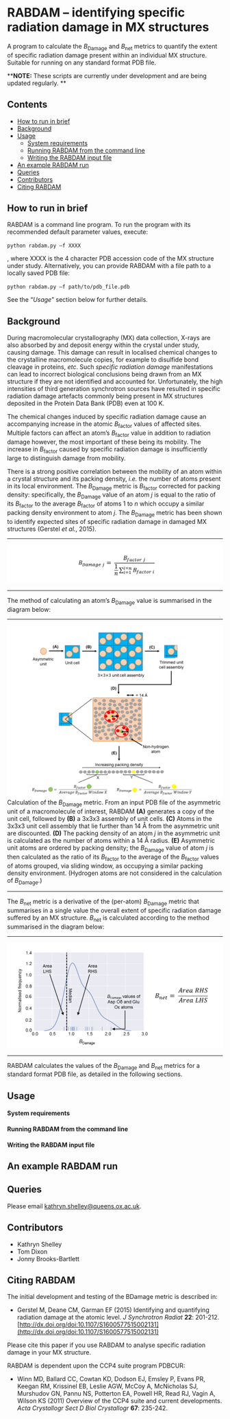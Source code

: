 # RABDAM – identifying specific radiation damage in MX structures
A program to calculate the *B*<sub>Damage</sub> and *B*<sub>net</sub> metrics to quantify the extent of specific radiation damage present within an individual MX structure. Suitable for running on any standard format PDB file.

****NOTE:** These scripts are currently under development and are being updated regularly. **


## Contents
-	[How to run in brief](#how-to-run-in-brief)
- [Background](#background)
-	[Usage](#usage)
    -	[System requirements](#system-requirements)
    -	[Running RABDAM from the command line](#running-rabdam-from-the-command-line)
    -	[Writing the RABDAM input file](#writing-the-rabdam-input-file)
- [An example RABDAM run](#an-example-rabdam-run)
-	[Queries](#queries)
-	[Contributors](#contributors)
-	[Citing RABDAM](#citing-rabdam)

## How to run in brief
RABDAM is a command line program. To run the program with its recommended default parameter values, execute:

`python rabdam.py –f XXXX`

, where XXXX is the 4 character PDB accession code of the MX structure under study. Alternatively, you can provide RABDAM with a file path to a locally saved PDB file:

`python rabdam.py –f path/to/pdb_file.pdb`

See the “*Usage*” section below for further details.

## Background
During macromolecular crystallography (MX) data collection, X-rays are also absorbed by and deposit energy within the crystal under study, causing damage. This damage can result in localised chemical changes to the crystalline macromolecule copies, for example to disulfide bond cleavage in proteins, *etc*. Such *specific radiation damage* manifestations can lead to incorrect biological conclusions being drawn from an MX structure if they are not identified and accounted for. Unfortunately, the high intensities of third generation synchrotron sources have resulted in specific radiation damage artefacts commonly being present in MX structures deposited in the Protein Data Bank (PDB) even at 100 K.

The chemical changes induced by specific radiation damage cause an accompanying increase in the atomic *B*<sub>factor</sub> values of affected sites. Multiple factors can affect an atom’s *B*<sub>factor</sub> value in addition to radiation damage however, the most important of these being its mobility. The increase in *B*<sub>factor</sub> caused by specific radiation damage is insufficiently large to distinguish damage from mobility.

There is a strong positive correlation between the mobility of an atom within a crystal structure and its packing density, *i.e.* the number of atoms present in its local environment. The *B*<sub>Damage</sub> metric is *B*<sub>factor</sub> corrected for packing density: specifically, the *B*<sub>Damage</sub> value of an atom *j* is equal to the ratio of its *B*<sub>factor</sub> to the average *B*<sub>factor</sub> of atoms 1 to *n* which occupy a similar packing density environment to atom *j*. The *B*<sub>Damage</sub> metric has been shown to identify expected sites of specific radiation damage in damaged MX structures (Gerstel *et al.*, 2015).

___

![Images/BDamage_equation.png](Images/BDamage_equation.png)

___

The method of calculating an atom’s *B*<sub>Damage</sub> value is summarised in the diagram below:

___

![Images/BDamage_methodology.png](Images/BDamage_methodology.png)
Calculation of the *B*<sub>Damage</sub> metric. From an input PDB file of the asymmetric unit of a macromolecule of interest, RABDAM **(A)** generates a copy of the unit cell, followed by **(B)** a 3x3x3 assembly of unit cells. **(C)** Atoms in the 3x3x3 unit cell assembly that lie further than 14 Å from the asymmetric unit are discounted. **(D)** The packing density of an atom *j* in the asymmetric unit is calculated as the number of atoms within a 14 Å radius. **(E)** Asymmetric unit atoms are ordered by packing density; the *B*<sub>Damage</sub> value of atom *j* is then calculated as the ratio of its *B*<sub>factor</sub> to the average of the *B*<sub>factor</sub> values of atoms grouped, via sliding window, as occupying a similar packing density environment. (Hydrogen atoms are not considered in the calculation of *B*<sub>Damage</sub>.)

___

The *B*<sub>net</sub> metric is a derivative of the (per-atom) *B*<sub>Damage</sub> metric that summarises in a single value the overall extent of specific radiation damage suffered by an MX structure. *B*<sub>net</sub> is calculated according to the method summarised in the diagram below:

___

![Images/Bnet_calculation.png](Images/Bnet_calculation.png)

___

RABDAM calculates the values of the *B*<sub>Damage</sub> and *B*<sub>net</sub> metrics for a standard format PDB file, as detailed in the following sections.

## Usage
#### System requirements
#### Running RABDAM from the command line
#### Writing the RABDAM input file

## An example RABDAM run

## Queries
Please email kathryn.shelley@queens.ox.ac.uk.

## Contributors
- Kathryn Shelley
- Tom Dixon
- Jonny Brooks-Bartlett

## Citing RABDAM
The initial development and testing of the BDamage metric is described in:

- Gerstel M, Deane CM, Garman EF (2015) Identifying and quantifying radiation damage at the atomic level. *J Synchrotron Radiat* **22**: 201-212. [http://dx.doi.org/doi:10.1107/S1600577515002131](http://dx.doi.org/doi:10.1107/S1600577515002131)

Please cite this paper if you use RABDAM to analyse specific radiation damage in your MX structure.

RABDAM is dependent upon the CCP4 suite program PDBCUR:

- Winn MD, Ballard CC, Cowtan KD, Dodson EJ, Emsley P, Evans PR, Keegan RM, Krissinel EB, Leslie AGW, McCoy A, McNicholas SJ, Murshudov GN, Pannu NS, Potterton EA, Powell HR, Read RJ, Vagin A, Wilson KS (2011) Overview of the CCP4 suite and current developments. *Acta Crystallogr Sect D Biol Crystallogr* **67**: 235-242.
